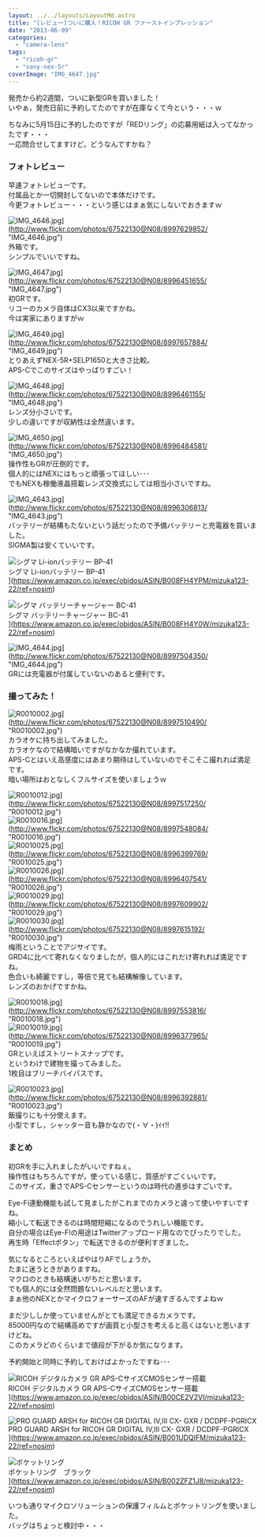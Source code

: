 ```yaml
---
layout: ../../layouts/LayoutMd.astro
title: "[レビュー]ついに購入！RICOH GR ファーストインプレッション"
date: "2013-06-09"
categories: 
  - "camera-lens"
tags: 
  - "ricoh-gr"
  - "sony-nex-5r"
coverImage: "IMG_4647.jpg"
---
```


発売から約2週間，ついに新型GRを買いました！  
いやぁ，発売日前に予約してたのですが在庫なくて今という・・・ｗ

ちなみに5月15日に予約したのですが「REDリング」の応募用紙は入ってなかったです・・・  
一応問合せしてますけど，どうなんですかね？

### フォトレビュー

早速フォトレビューです。  
付属品とか一切開封してないので本体だけです。  
今更フォトレビュー・・・という感じはまぁ気にしないでおきますｗ

![IMG_4646.jpg](/archive/images/8997629852_f241118352_b.jpg)](http://www.flickr.com/photos/67522130@N08/8997629852/ "IMG_4646.jpg")  
外箱です。  
シンプルでいいですね。

![IMG_4647.jpg](/archive/images/8996451655_140728a756_b.jpg)](http://www.flickr.com/photos/67522130@N08/8996451655/ "IMG_4647.jpg")  
初GRです。  
リコーのカメラ自体はCX3以来ですかね。  
今は実家にありますがｗ

![IMG_4649.jpg](/archive/images/8997657884_15d60e3cce_b.jpg)](http://www.flickr.com/photos/67522130@N08/8997657884/ "IMG_4649.jpg")  
とりあえずNEX-5R+SELP1650と大きさ比較。  
APS-Cでこのサイズはやっぱりすごい！

![IMG_4648.jpg](/archive/images/8996461155_4679c3c3df_b.jpg)](http://www.flickr.com/photos/67522130@N08/8996461155/ "IMG_4648.jpg")  
レンズ分小さいです。  
少しの違いですが収納性は全然違います。

![IMG_4650.jpg](/archive/images/8996484581_bbc48eeb27_b.jpg)](http://www.flickr.com/photos/67522130@N08/8996484581/ "IMG_4650.jpg")  
操作性もGRが圧倒的です。  
個人的にはNEXにはもっと頑張ってほしい･･･  
でもNEXも稼働液晶搭載レンズ交換式にしては相当小さいですね。

![IMG_4643.jpg](/archive/images/8996306813_6704df7d34_b.jpg)](http://www.flickr.com/photos/67522130@N08/8996306813/ "IMG_4643.jpg")  
バッテリーが結構もたないという話だったので予備バッテリーと充電器を買いました。  
SIGMA製は安くていいです。

![シグマ Li-ionバッテリー BP-41](/archive/images/21Qd14WtDDL._SL160_.jpg)  
シグマ Li-ionバッテリー BP-41  
](https://www.amazon.co.jp/exec/obidos/ASIN/B008FH4YPM/mizuka123-22/ref=nosim)

![シグマ バッテリーチャージャー BC-41](/archive/images/31A1aY11H7L._SL160_.jpg)  
シグマ バッテリーチャージャー BC-41  
](https://www.amazon.co.jp/exec/obidos/ASIN/B008FH4Y0W/mizuka123-22/ref=nosim)

![IMG_4644.jpg](/archive/images/8997504350_807c3be732_b.jpg)](http://www.flickr.com/photos/67522130@N08/8997504350/ "IMG_4644.jpg")  
GRには充電器が付属していないのあると便利です。

### 撮ってみた！

![R0010002.jpg](/archive/images/8997510490_8383f4048d_b.jpg)](http://www.flickr.com/photos/67522130@N08/8997510490/ "R0010002.jpg")  
カラオケに持ち出してみました。  
カラオケなので結構暗いですがなかなか撮れています。  
APS-Cとはいえ高感度にはあまり期待はしていないのでそこそこ撮れれば満足です。  
暗い場所はおとなしくフルサイズを使いましょうｗ

![R0010012.jpg](/archive/images/8997517250_fe6a67dae7_b.jpg)](http://www.flickr.com/photos/67522130@N08/8997517250/ "R0010012.jpg")  
![R0010016.jpg](/archive/images/8997548084_d75643e3a8_b.jpg)](http://www.flickr.com/photos/67522130@N08/8997548084/ "R0010016.jpg")  
![R0010025.jpg](/archive/images/8996399769_b46c803d0a_b.jpg)](http://www.flickr.com/photos/67522130@N08/8996399769/ "R0010025.jpg")  
![R0010026.jpg](/archive/images/8996407541_61a6fb66e9_b.jpg)](http://www.flickr.com/photos/67522130@N08/8996407541/ "R0010026.jpg")  
![R0010029.jpg](/archive/images/8997609902_20f89ea2a1_b.jpg)](http://www.flickr.com/photos/67522130@N08/8997609902/ "R0010029.jpg")  
![R0010030.jpg](/archive/images/8997615192_78ab3f3d21_b.jpg)](http://www.flickr.com/photos/67522130@N08/8997615192/ "R0010030.jpg")  
梅雨ということでアジサイです。  
GRD4に比べて寄れなくなりましたが，個人的にはこれだけ寄れれば満足ですね。  
色合いも綺麗ですし，等倍で見ても結構解像しています。  
レンズのおかげですかね。

![R0010018.jpg](/archive/images/8997553816_d755a7607d_b.jpg)](http://www.flickr.com/photos/67522130@N08/8997553816/ "R0010018.jpg")  
![R0010019.jpg](/archive/images/8996377965_de21a806e2_b.jpg)](http://www.flickr.com/photos/67522130@N08/8996377965/ "R0010019.jpg")  
GRといえばストリートスナップです。  
というわけで建物を撮ってみました。  
1枚目はブリーチバイパスです。

![R0010023.jpg](/archive/images/8996392881_1e8ab49430_b.jpg)](http://www.flickr.com/photos/67522130@N08/8996392881/ "R0010023.jpg")  
飯撮りにも十分使えます。  
小型ですし，シャッター音も静かなので(・∀・)ｲｲ!!

### まとめ

初GRを手に入れましたがいいですねぇ。  
操作性はもちろんですが，使っている感じ，質感がすごくいいです。  
このサイズ，重さでAPS-Cセンサーというのは時代の進歩はすごいです。

Eye-Fi連動機能も試して見ましたがこれまでのカメラと違って使いやすいですね。  
縮小して転送できるのは時間短縮になるのでうれしい機能です。  
自分の場合はEye-FIの用途はTwitterアップロード用なのでぴったりでした。  
再生時「Effectボタン」で転送できるのが便利すぎました。

気になるところといえばやはりAFでしょうか。  
たまに迷うときがありますね。  
マクロのときも結構迷いがちだと思います。  
でも個人的には全然問題ないレベルだと思います。  
まぁ他のNEXとかマイクロフォーサーズのAFが速すぎるんですよねｗ

まだ少ししか使っていませんがとても満足できるカメラです。  
85000円なので結構高めですが画質と小型さを考えると高くはないと思いますけどね。  
このカメラどのくらいまで値段が下がるか気になります。

予約開始と同時に予約しておけばよかったですね･･･

![RICOH デジタルカメラ GR APS-CサイズCMOSセンサー搭載](/archive/images/51l2yAOyf1L._SL160_.jpg)  
RICOH デジタルカメラ GR APS-CサイズCMOSセンサー搭載  
](https://www.amazon.co.jp/exec/obidos/ASIN/B00CE2V2VI/mizuka123-22/ref=nosim)

![PRO GUARD ARSH for RICOH GR DIGITAL IV,III CX- GXR / DCDPF-PGRICX](/archive/images/514tkCNhqyL._SL160_.jpg)  
PRO GUARD ARSH for RICOH GR DIGITAL IV,III CX- GXR / DCDPF-PGRICX  
](https://www.amazon.co.jp/exec/obidos/ASIN/B001UDQIFM/mizuka123-22/ref=nosim)

![ポケットリング](/archive/images/41OozOYj8BL._SL160_.jpg)  
ポケットリング　ブラック  
](https://www.amazon.co.jp/exec/obidos/ASIN/B002ZFZ1J8/mizuka123-22/ref=nosim)

いつも通りマイクロソリューションの保護フィルムとポケットリングを使いました。  
バッグはちょっと検討中・・・

